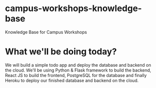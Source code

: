 # campus-workshops-knowledge-base

Knowledge Base for Campus Workshops

# What we'll be doing today?

We will build a simple todo app and deploy the database and backend on the cloud. We'll be using Python & Flask framework to build the backend, React JS to build the frontend, PostgreSQL for the database and finally Heroku to deploy our finished database and backend on the cloud.